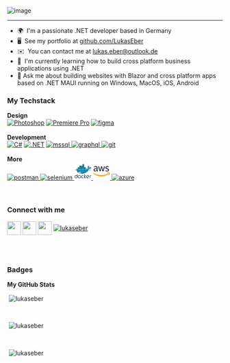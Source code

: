 
![image](https://user-images.githubusercontent.com/96772074/164947384-52a5d6bd-0005-4fad-bfdc-52be3713d278.png)


-----------------



* 🌍  I'm a passionate .NET developer based in Germany
* 🖥️  See my portfolio at [github.com/LukasEber](http://github.com/LukasEber)
* ✉️  You can contact me at [lukas.eber@outlook.de](mailto:lukas.eber@outlook.de)
* 🧠  I'm currently learning how to build cross platform business applications using .NET
* 💬 Ask me about building websites with Blazor and cross platform apps based on .NET MAUI running on Windows, MacOS, iOS, Android 

### My Techstack
<p align="left">
<b>Design</b></br>
<a href="https://www.adobe.com/uk/products/photoshop.html" target="_blank" rel="noreferrer"><img src="https://raw.githubusercontent.com/danielcranney/readme-generator/main/public/icons/skills/photoshop-colored.svg" width="36" height="36" alt="Photoshop" /></a>
<a href="https://www.adobe.com/uk/products/premiere.html" target="_blank" rel="noreferrer"><img src="https://raw.githubusercontent.com/danielcranney/readme-generator/main/public/icons/skills/premierepro-colored.svg" width="36" height="36" alt="Premiere Pro" /></a>
<a href="https://www.figma.com/" target="_blank" rel="noreferrer"> <img src="https://www.vectorlogo.zone/logos/figma/figma-icon.svg" alt="figma" width="40" height="40"/> </a></br> </br>
<b>Development</b></br>
<a href="https://docs.microsoft.com/en-us/dotnet/csharp/" target="_blank" rel="noreferrer"><img src="https://raw.githubusercontent.com/danielcranney/readme-generator/main/public/icons/skills/csharp-colored.svg" width="36" height="36" alt="C#" /></a>
<a href="https://dotnet.microsoft.com/en-us/" target="_blank" rel="noreferrer"><img src="https://raw.githubusercontent.com/danielcranney/readme-generator/main/public/icons/skills/dot-net-colored.svg" width="36" height="36" alt=".NET" /></a>
<a href="https://www.microsoft.com/en-us/sql-server" target="_blank" rel="noreferrer"> <img src="https://www.svgrepo.com/show/303229/microsoft-sql-server-logo.svg" alt="mssql" width="40" height="40"/> </a>
<a href="https://graphql.org" target="_blank" rel="noreferrer"> <img src="https://www.vectorlogo.zone/logos/graphql/graphql-icon.svg" alt="graphql" width="40" height="40"/> </a>
<a href="https://git-scm.com/" target="_blank" rel="noreferrer"> <img src="https://www.vectorlogo.zone/logos/git-scm/git-scm-icon.svg" alt="git" width="40" height="40"/> </a></br></br>
<b>More</b></br>
<a href="https://postman.com" target="_blank" rel="noreferrer"> <img src="https://www.vectorlogo.zone/logos/getpostman/getpostman-icon.svg" alt="postman" width="40" height="40"/> </a>
<a href="https://www.selenium.dev" target="_blank" rel="noreferrer"> <img src="https://raw.githubusercontent.com/detain/svg-logos/780f25886640cef088af994181646db2f6b1a3f8/svg/selenium-logo.svg" alt="selenium" width="40" height="40"/> </a>
<a href="https://www.docker.com/" target="_blank" rel="noreferrer"> <img src="https://raw.githubusercontent.com/devicons/devicon/master/icons/docker/docker-original-wordmark.svg" alt="docker" width="40" height="40"/> </a>
<a href="https://aws.amazon.com" target="_blank" rel="noreferrer"> <img src="https://raw.githubusercontent.com/devicons/devicon/master/icons/amazonwebservices/amazonwebservices-original-wordmark.svg" alt="aws" width="40" height="40"/> </a>
<a href="https://azure.microsoft.com/en-in/" target="_blank" rel="noreferrer"> <img src="https://www.vectorlogo.zone/logos/microsoft_azure/microsoft_azure-icon.svg" alt="azure" width="40" height="40"/></a></br></br></br>
</p>


### Connect with me

<p align="left"> 
  <a href="https://www.dev.to/lukaseber" target="_blank" rel="noreferrer"><img align="center" src="https://raw.githubusercontent.com/danielcranney/readme-generator/main/public/icons/socials/devdotto.svg" width="32" height="32" /></a> 
  <a href="https://www.github.com/LukasEber" target="_blank" rel="noreferrer"><img align="center" src="https://raw.githubusercontent.com/danielcranney/readme-generator/main/public/icons/socials/github.svg" width="32" height="32" /></a> 
  <a href="https://stackoverflow.com/users/20782891" target="_blank" rel="noreferrer"><img align="center" src="https://raw.githubusercontent.com/danielcranney/readme-generator/main/public/icons/socials/stackoverflow.svg" width="32" height="32" /></a>
  <a href="https://linkedin.com/in/lukaseber" target="blank"><img align="center" src="https://raw.githubusercontent.com/rahuldkjain/github-profile-readme-generator/master/src/images/icons/Social/linked-in-alt.svg" alt="lukaseber" height="30" width="40" /></a>
</p></br></br>

### Badges

<b>My GitHub Stats</b>

<p>&nbsp;<img align="center" src="https://github-readme-stats.vercel.app/api/top-langs?username=lukaseber&show_icons=true&theme=dark&hide_border=true&locale=en&layout=compact" alt="lukaseber" /></p></br>

<p>&nbsp;<img align="center" src="https://github-readme-stats.vercel.app/api?username=lukaseber&show_icons=true&theme=dark&hide_border=true&locale=en" alt="lukaseber" /></p></br>

<p>&nbsp;<img align="center" src="https://github-readme-streak-stats.herokuapp.com/?user=lukaseber&theme=dark&hide_border=true" alt="lukaseber" /></p></br>



